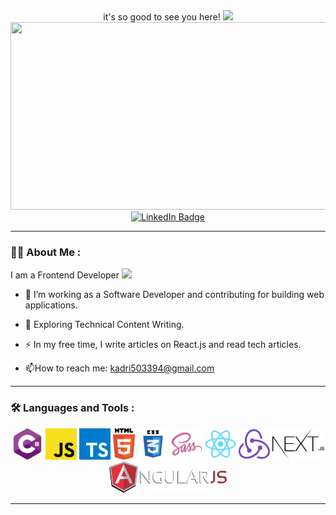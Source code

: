 <div id="header" align="center">
  it's so good to see you here!
  <img src="https://media.giphy.com/media/hvRJCLFzcasrR4ia7z/giphy.gif" width="30px"/>
</div>
<div align="center">
  <img src="https://media.giphy.com/media/dWesBcTLavkZuG35MI/giphy.gif" width="600" height="300"/>
</div>
<div id="badges" align="center">
  <a href="https://www.linkedin.com/in/kadri-varol-187893219/">
    <img src="https://img.shields.io/badge/LinkedIn-blue?style=for-the-badge&logo=linkedin&logoColor=white" alt="LinkedIn Badge"/>
  </a>
</div>

---

### 👩‍💻 About Me :
I am a Frontend Developer <img src="https://media.giphy.com/media/WUlplcMpOCEmTGBtBW/giphy.gif" width="30">
- 🔭 I’m working as a Software Developer and contributing for building web applications.

- 🌱 Exploring Technical Content Writing.

- ⚡ In my free time, I write articles on React.js and read tech articles.

- 📫How to reach me: kadri503394@gmail.com

---

### 🛠 Languages and Tools :
<p align="center">
  <code><img title="C#" height="50" src="https://github.com/ebubekirrzgr/ebubekirrzgr/blob/master/images/cSharp.svg"></code>
  <code><img title="JavaScript" height="50" src="https://github.com/ebubekirrzgr/ebubekirrzgr/blob/master/images/javascript.svg"></code>
  <code><img title="TypeScript" height="50" src="https://github.com/ebubekirrzgr/ebubekirrzgr/blob/master/images/typescript.svg"></code>
  <code><img title="HTML5" height="50" src="https://github.com/ebubekirrzgr/ebubekirrzgr/blob/master/images/html5.svg"></code>
  <code><img title="CSS" height="50" src="https://github.com/ebubekirrzgr/ebubekirrzgr/blob/master/images/css.svg"></code>
  <code><img title="SASS" height="50" src="https://github.com/ebubekirrzgr/ebubekirrzgr/blob/master/images/sass.svg"></code>
  <code><img title="React" height="50" src="https://github.com/ebubekirrzgr/ebubekirrzgr/blob/master/images/react-original.svg"></code>    
  <code><img title="Redux" height="50" src="https://github.com/ebubekirrzgr/ebubekirrzgr/blob/master/images/redux.svg"></code>
  <code><img title="NextJS" height="50" src="https://github.com/ebubekirrzgr/ebubekirrzgr/blob/master/images/next-js.svg"></code>
  <code><img title="AngularJS" height="50" src="https://github.com/ebubekirrzgr/ebubekirrzgr/blob/master/images/angularjs.png"></code>
</p>

---
